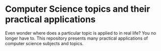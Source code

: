 # Computer Science topics and their practical applications
Even wonder where does a particular topic is applied to in real life? You no longer have to. This repository presents many practical applications of computer science subjects and topics.
